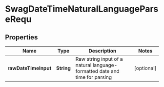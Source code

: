 
# SwagDateTimeNaturalLanguageParseRequ

## Properties
Name | Type | Description | Notes
------------ | ------------- | ------------- | -------------
**rawDateTimeInput** | **String** | Raw string input of a natural language-formatted date and time for parsing |  [optional]



